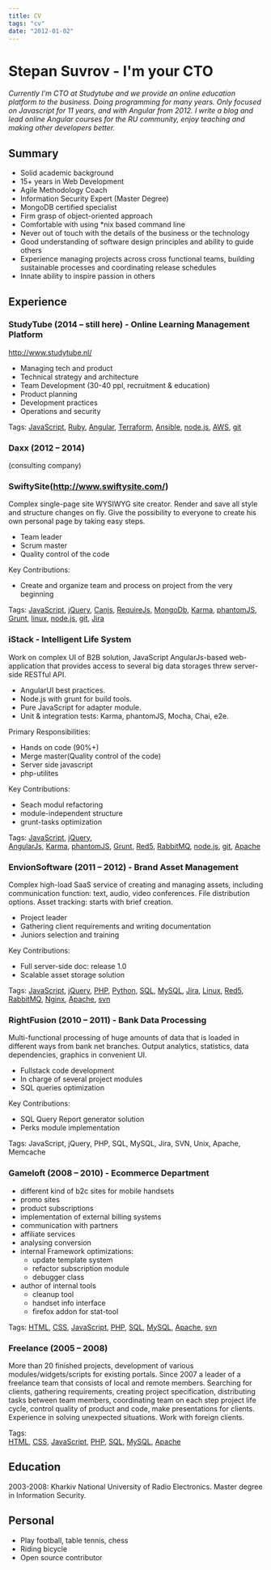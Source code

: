 ```yaml
---
title: CV
tags: "cv"
date: "2012-01-02"
---
```


# Stepan Suvrov - I'm your CTO

*Currently I’m CTO at Studytube and we provide an online education platform to the business. Doing programming for many years. Only focused on Javascript for 11 years, and with Angular from 2012. I write a blog and lead online Angular courses for the RU community, enjoy teaching and making other developers better.*


## Summary

- Solid academic background
- 15+ years in Web Development 
- Agile Methodology Coach
- Information Security Expert (Master Degree)
- MongoDB certified specialist
- Firm grasp of object-oriented approach
- Comfortable with using  *nix based command line
- Never out of touch with the details of the business or the technology
- Good understanding of software design principles and ability to guide others
- Experience managing projects across cross functional teams, building sustainable processes and coordinating release schedules
- Innate ability to inspire passion in others


## Experience

### StudyTube (2014 – still here) - Online Learning Management Platform
http://www.studytube.nl/

- Managing tech and product
- Technical strategy and architecture
- Team Development (30-40 ppl, recruitment & education)
- Product planning
- Development practices
- Operations and security 


Tags:
[JavaScript](/?tag=javascript), 
[Ruby](/?tag=ruby), 
[Angular](/?tag=angular), 
[Terraform](/?tag=terraform), 
[Ansible](/?tag=ansible), 
[node.js](/?tag=node.js), 
[AWS](/?tag=aws),
[git](/?tag=git)

### Daxx (2012 – 2014)
(consulting company)


### SwiftySite(http://www.swiftysite.com/)
Complex single-page site WYSIWYG site creator. Render and save all style and structure changes on fly. Give the possibility to everyone to create his own personal page by taking easy steps.

- Team leader
- Scrum master
- Quality control of the code

Key Contributions:
- Create and organize team and process on project from the very beginning

Tags:
[JavaScript](/?tag=javascript), 
[jQuery](/?tag=jQuery), 
[Canjs](/?tag=canjs), 
[RequireJs](/?tag=RequireJS), 
[MongoDb](/?tag=angularjs), 
[Karma](/?tag=karma),
[phantomJS](/?tag=phantomjs),
[Grunt](/?tag=grunt),
[linux](/?tag=unix),
[node.js](/?tag=node.js),
[git](/?tag=git),
[Jira](/?tag=jira)

### iStack - Intelligent Life System 
Work on complex UI of B2B solution, JavaScript AngularJs-based web-application that provides access to several big data storages threw server-side RESTful API.

- AngularUI best practices.
- Node.js with grunt for build tools.
- Pure JavaScript for adapter module. 
- Unit & integration tests: Karma, phantomJS, Mocha, Chai, e2e.

Primary Responsibilities: 
- Hands on code (90%+)
- Merge master(Quality control of the code)
- Server side javascript
- php-utilites

Key Contributions:
- Seach modul refactoring
- module-independent  structure
- grunt-tasks optimization


Tags:
[JavaScript](/?tag=javascript), 
[jQuery](/?tag=jQuery),  
[AngularJs](/?tag=angularjs), 
[Karma](/?tag=karma),
[phantomJS](/?tag=phantomjs),
[Grunt](/?tag=grunt),
[Red5](/?tag=red5),
[RabbitMQ](/?tag=rabbitmq),
[node.js](/?tag=node.js),
[git](/?tag=git),
[Apache](/?tag=apache)



### EnvionSoftware (2011 – 2012) - Brand Asset Management

Complex high-load SaaS service of creating and managing assets, including communication function: text, audio, video conferences. File distribution options. Asset tracking: starts with brief creation. 

- Project leader
- Gathering client requirements and writing documentation 
- Juniors selection and training 

Key Contributions:
- Full server-side doc: release 1.0   
- Scalable  asset storage solution


Tags: 
[JavaScript](/?tag=javascript), 
[jQuery](/?tag=jQuery), 
[PHP](/?tag=php), 
[Python](/?tag=python), 
[SQL](/?tag=sql), 
[MySQL](/?tag=mysql),
[Jira](/?tag=jira),
[Linux](/?tag=unix),
[Red5](/?tag=red5),
[RabbitMQ](/?tag=rabbitmq),
[Nginx](/?tag=nginx),
[Apache](/?tag=apache),
[svn](/?tag=svn)



### RightFusion (2010 – 2011) - Bank Data Processing

Multi-functional processing of huge amounts of data that is loaded in different ways from bank net branches. Output analytics, statistics, data dependencies, graphics  in convenient UI. 

- Fullstack code development
- In charge of several project modules 
- SQL queries optimization

Key Contributions:
- SQL Query Report generator solution
- Perks module implementation

Tags:  JavaScript, jQuery, PHP, SQL, MySQL, Jira, SVN, Unix, Apache, Memcache


### Gameloft (2008 – 2010) - Ecommerce Department

- different kind of b2c sites for mobile handsets
- promo sites 
- product subscriptions
- implementation of external billing systems
- communication with partners
- affiliate services
- analysing conversion
- internal Framework optimizations:
  - update template system
  - refactor subscription module
  - debugger class
- author of internal tools
  - cleanup tool
  - handset info interface
  - firefox addon for stat-tool

Tags:
[HTML](/?tag=html),
[CSS](/?tag=css), 
[JavaScript](/?tag=javascript), 
[PHP](/?tag=php), 
[SQL](/?tag=sql), 
[MySQL](/?tag=mysql),
[Apache](/?tag=apache),
[svn](/?tag=svn)


### Freelance (2005 – 2008)

More than 20 finished projects, development of various modules/widgets/scripts for existing portals. 
Since 2007 a leader of a freelance team that consists of local and remote members. Searching for clients, gathering requirements, creating project specification, distributing tasks between team members, coordinating team on each step project life cycle, control quality of product and code, make presentations for clients. Experience in solving unexpected situations. Work with foreign clients.

Tags:  
[HTML](/?tag=html), 
[CSS](/?tag=css), 
[JavaScript](/?tag=javascript), 
[PHP](/?tag=php), 
[SQL](/?tag=sql), 
[MySQL](/?tag=mysql),
[Apache](/?tag=apache)

## Education

2003-2008: Kharkiv National University of Radio Electronics. 
Master degree in Information Security.

## Personal

- Play football, table tennis, chess
- Riding bicycle 
- Open source contributor




